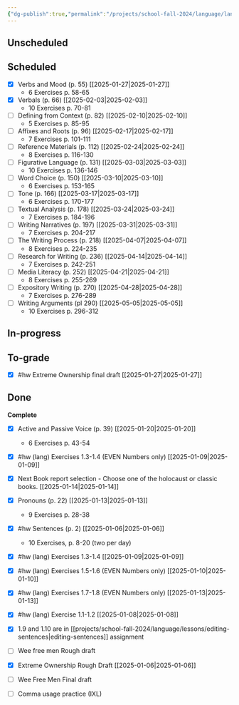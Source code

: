 ```yaml
---
{"dg-publish":true,"permalink":"/projects/school-fall-2024/language/language-kanban/"}
---
```



## Unscheduled



## Scheduled

- [x] Verbs and Mood (p. 55) [[2025-01-27\|2025-01-27]]
    - 6 Exercises p. 58-65
- [x] Verbals (p. 66) [[2025-02-03\|2025-02-03]]
    - 10 Exercises p. 70-81
- [ ] Defining from Context (p. 82) [[2025-02-10\|2025-02-10]]
    - 5 Exercises p. 85-95
- [ ] Affixes and Roots (p. 96) [[2025-02-17\|2025-02-17]]
    - 7 Exercises p. 101-111
- [ ] Reference Materials (p. 112) [[2025-02-24\|2025-02-24]]
    - 8 Exercises p. 116-130
- [ ] Figurative Language (p. 131) [[2025-03-03\|2025-03-03]]
    - 10 Exercises p. 136-146
- [ ] Word Choice (p. 150) [[2025-03-10\|2025-03-10]]
    - 6 Exercises p. 153-165
- [ ] Tone (p. 166) [[2025-03-17\|2025-03-17]]
    - 6 Exercises p. 170-177
- [ ] Textual Analysis (p. 178) [[2025-03-24\|2025-03-24]]
    - 7 Exercises p. 184-196
- [ ] Writing Narratives (p. 197) [[2025-03-31\|2025-03-31]]
    - 7 Exercises p. 204-217
- [ ] The Writing Process (p. 218) [[2025-04-07\|2025-04-07]]
    - 8 Exercises p. 224-235
- [ ] Research for Writing (p. 236) [[2025-04-14\|2025-04-14]]
    - 7 Exercises p. 242-251
- [ ] Media Literacy (p. 252) [[2025-04-21\|2025-04-21]]
    - 8 Exercises p. 255-269
- [ ] Expository Writing (p. 270) [[2025-04-28\|2025-04-28]]
    - 7 Exercises p. 276-289
- [ ] Writing Arguments (pl 290) [[2025-05-05\|2025-05-05]]
    - 10 Exercises p. 296-312


## In-progress



## To-grade

- [x] #hw Extreme Ownership final draft [[2025-01-27\|2025-01-27]]


## Done

**Complete**
- [x] Active and Passive Voice (p. 39) [[2025-01-20\|2025-01-20]]
    - 6 Exercises p. 43-54
- [x] #hw (lang) Exercises 1.3-1.4 (EVEN Numbers only) [[2025-01-09\|2025-01-09]]
- [x] Next Book report selection - Choose one of the holocaust or classic books. [[2025-01-14\|2025-01-14]]
- [x] Pronouns (p. 22) [[2025-01-13\|2025-01-13]]
    - 9 Exercises p. 28-38
- [x] #hw Sentences (p. 2) [[2025-01-06\|2025-01-06]]
    - 10 Exercises, p. 8-20 (two per day)
- [x] #hw (lang) Exercises 1.3-1.4 [[2025-01-09\|2025-01-09]]
- [x] #hw (lang) Exercises 1.5-1.6 (EVEN Numbers only) [[2025-01-10\|2025-01-10]]
- [x] #hw (lang) Exercises 1.7-1.8 (EVEN Numbers only) [[2025-01-13\|2025-01-13]]
- [x] #hw (lang) Exercise 1.1-1.2 [[2025-01-08\|2025-01-08]]
- [x] 1.9 and 1.10 are in [[projects/school-fall-2024/language/lessons/editing-sentences\|editing-sentences]] assignment
- [ ] Wee free men Rough draft
- [x] Extreme Ownership Rough Draft [[2025-01-06\|2025-01-06]]
- [ ] Wee Free Men Final draft
- [ ] Comma usage practice (IXL)




